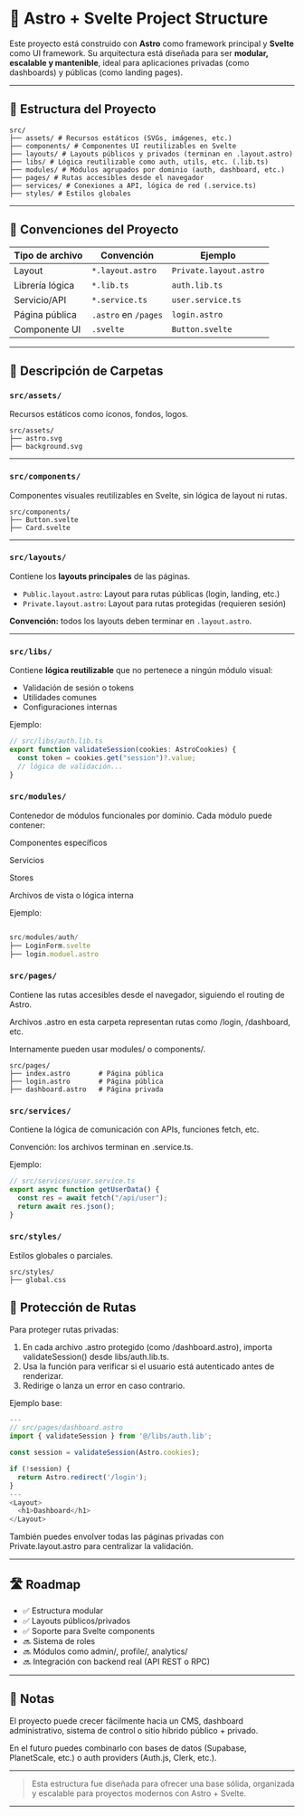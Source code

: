 # 🚀 Astro + Svelte Project Structure

Este proyecto está construido con **Astro** como framework principal y **Svelte** como UI framework. Su arquitectura está diseñada para ser **modular, escalable y mantenible**, ideal para aplicaciones privadas (como dashboards) y públicas (como landing pages).

---

## 📁 Estructura del Proyecto

```
src/
├── assets/ # Recursos estáticos (SVGs, imágenes, etc.)
├── components/ # Componentes UI reutilizables en Svelte
├── layouts/ # Layouts públicos y privados (terminan en .layout.astro)
├── libs/ # Lógica reutilizable como auth, utils, etc. (.lib.ts)
├── modules/ # Módulos agrupados por dominio (auth, dashboard, etc.)
├── pages/ # Rutas accesibles desde el navegador
├── services/ # Conexiones a API, lógica de red (.service.ts)
├── styles/ # Estilos globales
```

---

## 🧭 Convenciones del Proyecto

| Tipo de archivo | Convención           | Ejemplo                |
| --------------- | -------------------- | ---------------------- |
| Layout          | `*.layout.astro`     | `Private.layout.astro` |
| Librería lógica | `*.lib.ts`           | `auth.lib.ts`          |
| Servicio/API    | `*.service.ts`       | `user.service.ts`      |
| Página pública  | `.astro` en `/pages` | `login.astro`          |
| Componente UI   | `.svelte`            | `Button.svelte`        |

---

## 📂 Descripción de Carpetas

### `src/assets/`

Recursos estáticos como íconos, fondos, logos.

```
src/assets/
├── astro.svg
├── background.svg
```

---

### `src/components/`

Componentes visuales reutilizables en Svelte, sin lógica de layout ni rutas.

```
src/components/
├── Button.svelte
├── Card.svelte
```

---

### `src/layouts/`

Contiene los **layouts principales** de las páginas.

- `Public.layout.astro`: Layout para rutas públicas (login, landing, etc.)
- `Private.layout.astro`: Layout para rutas protegidas (requieren sesión)

**Convención:** todos los layouts deben terminar en `.layout.astro`.

---

### `src/libs/`

Contiene **lógica reutilizable** que no pertenece a ningún módulo visual:

- Validación de sesión o tokens
- Utilidades comunes
- Configuraciones internas

Ejemplo:

```ts
// src/libs/auth.lib.ts
export function validateSession(cookies: AstroCookies) {
  const token = cookies.get("session")?.value;
  // lógica de validación...
}
```

### `src/modules/`

Contenedor de módulos funcionales por dominio. Cada módulo puede contener:

Componentes específicos

Servicios

Stores

Archivos de vista o lógica interna

Ejemplo:

```ts

src/modules/auth/
├── LoginForm.svelte
├── login.moduel.astro

```

### `src/pages/`

Contiene las rutas accesibles desde el navegador, siguiendo el routing de Astro.

Archivos .astro en esta carpeta representan rutas como /login, /dashboard, etc.

Internamente pueden usar modules/ o components/.

```
src/pages/
├── index.astro       # Página pública
├── login.astro       # Página pública
├── dashboard.astro   # Página privada
```

### `src/services/`

Contiene la lógica de comunicación con APIs, funciones fetch, etc.

Convención: los archivos terminan en .service.ts.

Ejemplo:

```ts
// src/services/user.service.ts
export async function getUserData() {
  const res = await fetch("/api/user");
  return await res.json();
}
```

### `src/styles/`

Estilos globales o parciales.

```
src/styles/
├── global.css
```

## 🔐 Protección de Rutas

Para proteger rutas privadas:

1. En cada archivo .astro protegido (como /dashboard.astro), importa validateSession() desde libs/auth.lib.ts.
2. Usa la función para verificar si el usuario está autenticado antes de renderizar.
3. Redirige o lanza un error en caso contrario.

Ejemplo base:

```ts
---
// src/pages/dashboard.astro
import { validateSession } from '@/libs/auth.lib';

const session = validateSession(Astro.cookies);

if (!session) {
  return Astro.redirect('/login');
}
---
<Layout>
  <h1>Dashboard</h1>
</Layout>

```

También puedes envolver todas las páginas privadas con Private.layout.astro para centralizar la validación.

---

## 🛣️ Roadmap

- ✅ Estructura modular
- ✅ Layouts públicos/privados
- ✅ Soporte para Svelte components
- 🔜 Sistema de roles
- 🔜 Módulos como admin/, profile/, analytics/
- 🔜 Integración con backend real (API REST o RPC)

---

## 🧩 Notas

El proyecto puede crecer fácilmente hacia un CMS, dashboard administrativo, sistema de control o sitio híbrido público + privado.

En el futuro puedes combinarlo con bases de datos (Supabase, PlanetScale, etc.) o auth providers (Auth.js, Clerk, etc.).

---

> Esta estructura fue diseñada para ofrecer una base sólida, organizada y escalable para proyectos modernos con Astro + Svelte.

---
